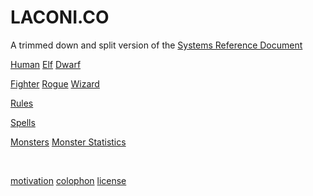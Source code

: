 
# LACONI.CO

<p class="subtitle">A trimmed down and split version of the <a href="https://dnd.wizards.com/articles/features/systems-reference-document-srd">Systems Reference Document</a></p>


<a class="major" href="human.html">Human</a>
<a class="major" href="elf.html">Elf</a>
<a class="major" href="dwarf.html">Dwarf</a>

<a class="major" href="fighter.html">Fighter</a>
<a class="major" href="rogue.html">Rogue</a>
<a class="major" href="wizard.html">Wizard</a>

<a class="major" href="rules.html">Rules</a>

<a class="major" href="spells.html">Spells</a>

<a class="major" href="monsters.html">Monsters</a>
<a class="major" href="monster_statistics.html">Monster Statistics</a>


<br />

<a href="motivation.html">motivation</a>
<a href="colophon.html">colophon</a>
<a href="ogl.html">license</a>

